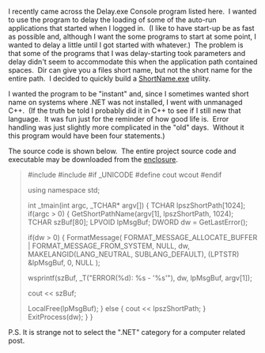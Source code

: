 
I recently came across the Delay.exe Console program listed here.  I wanted to use the program to delay the loading of some of the auto-run applications that started when I logged in.  (I like to have start-up be as fast as possible and, although I want the some programs to start at some point, I wanted to delay a little until I got started with whatever.)  The problem is that some of the programs that I was delay-starting took parameters and delay didn't seem to accommodate this when the application path contained spaces.  Dir can give you a files short name, but not the short name for the entire path.  I decided to quickly build a [ShortName.exe](/wp-content/uploads/binary/7e8537f6-6d57-4f3e-8f92-4e5dad5f6db3/ShortName.zip) utility.

I wanted the program to be "instant" and, since I sometimes wanted short name on systems where .NET was not installed, I went with unmanaged C++.  (If the truth be told I probably did it in C++ to see if I still new that language.  It was fun just for the reminder of how good life is.  Error handling was just slightly more complicated in the "old" days.  Without it this program would have been four statements.)

The source code is shown below.  The entire project source code and executable may be downloaded from the [enclosure](/wp-content/uploads/binary/7e8537f6-6d57-4f3e-8f92-4e5dad5f6db3/ShortName.zip).

> #include #include #if \_UNICODE #define cout wcout #endif
> 
> using namespace std;
> 
> int \_tmain(int argc, \_TCHAR\* argv\[\]) { TCHAR lpszShortPath\[1024\]; if(argc > 0) { GetShortPathName(argv\[1\], lpszShortPath, 1024); TCHAR szBuf\[80\]; LPVOID lpMsgBuf; DWORD dw \= GetLastError();
> 
> if(dw > 0) { FormatMessage( FORMAT\_MESSAGE\_ALLOCATE\_BUFFER | FORMAT\_MESSAGE\_FROM\_SYSTEM, NULL, dw, MAKELANGID(LANG\_NEUTRAL, SUBLANG\_DEFAULT), (LPTSTR) &lpMsgBuf, 0, NULL );
> 
> wsprintf(szBuf, \_T("ERROR(%d): %s - '%s'"), dw, lpMsgBuf, argv\[1\]);
> 
> cout << szBuf;
> 
> LocalFree(lpMsgBuf); } else { cout << lpszShortPath; } ExitProcess(dw); } }

P.S. It is strange not to select the ".NET" category for a computer related post.
